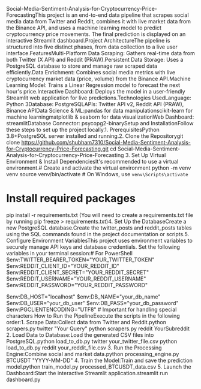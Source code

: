 Social-Media-Sentiment-Analysis-for-Cryptocurrency-Price-ForecastingThis project is an end-to-end data pipeline that scrapes social media data from Twitter and Reddit, combines it with live market data from the Binance API, and uses a machine learning model to predict cryptocurrency price movements. The final prediction is displayed on an interactive Streamlit dashboard.Project ArchitectureThe pipeline is structured into five distinct phases, from data collection to a live user interface.FeaturesMulti-Platform Data Scraping: Gathers real-time data from both Twitter (X API) and Reddit (PRAW).Persistent Data Storage: Uses a PostgreSQL database to store and manage raw scraped data efficiently.Data Enrichment: Combines social media metrics with live cryptocurrency market data (price, volume) from the Binance API.Machine Learning Model: Trains a Linear Regression model to forecast the next hour's price.Interactive Dashboard: Deploys the model in a user-friendly Streamlit web application for live predictions.Technologies UsedLanguage: Python 3Database: PostgreSQLAPIs: Twitter API v2, Reddit API (PRAW), Binance APIData Science & ML:pandas for data manipulationscikit-learn for machine learningmatplotlib & seaborn for data visualizationWeb Dashboard: streamlitDatabase Connector: psycopg2-binarySetup and InstallationFollow these steps to set up the project locally.1. PrerequisitesPython 3.8+PostgreSQL server installed and running.2. Clone the Repositorygit clone https://github.com/shubham7310/Social-Media-Sentiment-Analysis-for-Cryptocurrency-Price-Forecasting.git
cd Social-Media-Sentiment-Analysis-for-Cryptocurrency-Price-Forecasting
3. Set Up Virtual Environment & Install DependenciesIt's recommended to use a virtual environment.# Create and activate the virtual environment
python -m venv venv
source venv/bin/activate  # On Windows, use `venv\Scripts\activate`

# Install required packages
pip install -r requirements.txt
(You will need to create a requirements.txt file by running pip freeze > requirements.txt)4. Set Up the DatabaseCreate a new PostgreSQL database.Create the twitter_posts and reddit_posts tables using the SQL commands found in the project documentation or scripts.5. Configure Environment VariablesThis project uses environment variables to securely manage API keys and database credentials. Set the following variables in your terminal session:# For PowerShell
$env:TWITTER_BEARER_TOKEN="YOUR_TWITTER_TOKEN"
$env:REDDIT_CLIENT_ID="YOUR_REDDIT_ID"
$env:REDDIT_CLIENT_SECRET="YOUR_REDDIT_SECRET"
$env:REDDIT_USERNAME="YOUR_REDDIT_USERNAME"
$env:REDDIT_PASSWORD="YOUR_REDDIT_PASSWORD"

$env:DB_HOST="localhost"
$env:DB_NAME="your_db_name"
$env:DB_USER="your_db_user"
$env:DB_PASS="your_db_password"
$env:PGCLIENTENCODING="UTF8" # Important for handling special characters
How to Run the PipelineExecute the scripts in the following order:1. Scrape Data:Collect data from Twitter and Reddit.python scrapers.py twitter "Your Query"
python scrapers.py reddit YourSubreddit
2. Load Data to Database:Load the generated CSV files into PostgreSQL.python load_to_db.py twitter your_twitter_file.csv
python load_to_db.py reddit your_reddit_file.csv
3. Run the Processing Engine:Combine social and market data.python processing_engine.py BTCUSDT "YYYY-MM-DD"
4. Train the Model:Train and save the prediction model.python train_model.py processed_BTCUSDT_data.csv
5. Launch the Dashboard:Start the interactive Streamlit application.streamlit run dashboard.py
